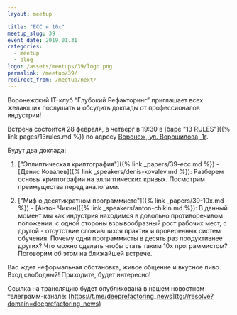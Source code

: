 ```yaml
---
layout: meetup

title: "ECC и 10x"
meetup_slug: 39
event_date: 2019.01.31
categories:
  - meetup
  - blog
logo: /assets/meetups/39/logo.png
permalink: /meetup/39/
redirect_from: /meetup/next/
---
```


Воронежский IT-клуб “Глубокий Рефакторинг” приглашает всех желающих послушать и обсудить доклады от профессионалов индустрии!

Встреча состоится 28 февраля, в четверг в 19:30 в [баре "13 RULES"]({% link pages/13rules.md %}) по адресу [Воронеж, ул. Ворошилова, 1г](https://go.2gis.com/6mn3t).

Будут два доклада:

1. ["Эллиптическая криптография"]({% link _papers/39-ecc.md %}) - [Денис Ковалев]({% link _speakers/denis-kovalev.md %}): Разберем основы криптографии на эллиптических кривых. Посмотрим преимущества перед аналогами.

2. ["Миф о десятикратном программисте"]({% link _papers/39-10x.md %}) - [Антон Чикин]({% link _speakers/anton-chikin.md %}): В данный момент мы как индустрия находимся в довольно противоречивом положении: с одной стороны взрывообразный рост рабочих мест, с другой - отсутствие сложившихся практик и проверенных систем обучения. Почему одни программисты в десять раз продуктивнее других? Что можно сделать чтобы стать таким 10x программистом? Поговорим об этом на ближайшей встрече.

Вас ждет неформальная обстановка, живое общение и вкусное пиво. Вход свободный! Приходите, будет интересно!

Ссылка на трансляцию будет опубликована в нашем новостном телеграмм-канале: [https://t.me/deeprefactoring_news](tg://resolve?domain=deeprefactoring_news)

